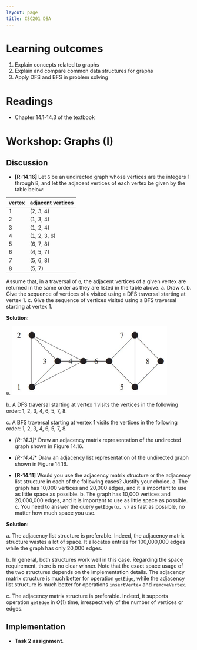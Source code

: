```yaml
---
layout: page
title: CSC201 DSA
---
```


# Learning outcomes
1.   Explain concepts related to graphs
2.   Explain and compare common data structures for graphs
3.   Apply DFS and BFS in problem solving



# Readings

*   Chapter 14.1-14.3 of the textbook



# Workshop: Graphs (I)

## Discussion

*   **[R-14.16]** Let `G` be an undirected graph whose vertices are the integers 1 through 8, and let the adjacent vertices of each vertex be given by the table below:

| vertex | adjacent vertices |
| ------ | ----------------- |
| 1      | (2, 3, 4)         |
| 2      | (1, 3, 4)         |
| 3      | (1, 2, 4)         |
| 4      | (1, 2, 3, 6)      |
| 5      | (6, 7, 8)         |
| 6      | (4, 5, 7)         |
| 7      | (5, 6, 8)         |
| 8      | (5, 7)            |

Assume that, in a traversal of `G`, the adjacent vertices of a given vertex are returned in the same order as they are listed in the table above.
a. Draw `G`.
b. Give the sequence of vertices of `G` visited using a DFS traversal starting at vertex 1.
c. Give the sequence of vertices visited using a BFS traversal starting at vertex 1.

 **Solution:** 

a. <img src="src\solution_14.16.jpg" alt="solution" style="zoom:65%;" />

b. A DFS traversal starting at vertex 1 visits the vertices in the following order: 1, 2, 3, 4, 6, 5, 7, 8.

c. A BFS traversal starting at vertex 1 visits the vertices in the following order: 1, 2, 3, 4, 6, 5, 7, 8.



* **[R-14.3*]** Draw an adjacency matrix representation of the undirected graph shown in Figure 14.16.



*   **[R-14.4*]** Draw an adjacency list representation of the undirected graph shown in Figure 14.16.



*   **[R-14.11]** Would you use the adjacency matrix structure or the adjacency list structure in each of the following cases? Justify your choice.
    a. The graph has 10,000 vertices and 20,000 edges, and it is important to use as little space as possible.
    b. The graph has 10,000 vertices and 20,000,000 edges, and it is important to use as little space as possible.
    c. You need to answer the query `getEdge(u, v)` as fast as possible, no matter how much space you use.

**Solution:**

a. The adjacency list structure is preferable. Indeed, the adjacency matrix structure wastes a lot of space. It allocates entries for 100,000,000 edges while the graph has only 20,000 edges.

b. In general, both structures work well in this case. Regarding the space requirement, there is no clear winner. Note that the exact space usage of the two structures depends on the implementation details. The adjacency matrix structure is much better for operation `getEdge`, while the adjacency list structure is much better for operations `insertVertex` and `removeVertex`.

c. The adjacency matrix structure is preferable. Indeed, it supports operation `getEdge` in $O(1)$ time, irrespectively of the number of vertices or edges.



## Implementation

* **Task 2 assignment**.

